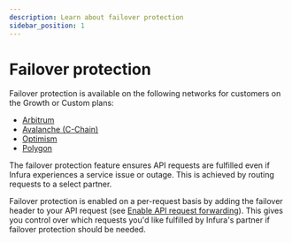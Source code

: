 ```yaml
---
description: Learn about failover protection
sidebar_position: 1
---
```


# Failover protection

Failover protection is available on the following networks for customers on the Growth or Custom plans:

- [Arbitrum](../reference/arbitrum/index.md)
- [Avalanche (C-Chain)](../reference/avalanche-c-chain/index.md)
- [Optimism](../reference/optimism/index.md)
- [Polygon](../reference/polygon-pos/index.md) 

The failover protection feature ensures API requests are fulfilled even if Infura experiences a service issue or
outage. This is achieved by routing requests to a select partner.

Failover protection is enabled on a per-request basis by adding the failover header to your API
request (see [Enable API request forwarding](../how-to/enable-api-forwarding.md)). This gives
you control over which requests you'd like fulfilled by Infura's partner if failover protection should be needed.